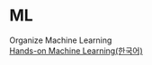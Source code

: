 # ML
Organize Machine Learning<br>
[Hands-on Machine Learning(한국어)](https://github.com/Hahnnz/Hands_on_ML-Kor)
